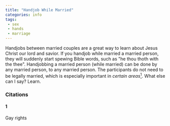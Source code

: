 ```yaml
---
title: "Handjob While Married"
categories: info
tags:
 - sex
 - hands
 - marriage
---
```


Handjobs between married couples are a great way to learn about Jesus Christ our lord and savior.
If you handjob while married a married person, they will suddenly start spewing Bible words, such as "he thou thoth with the thee".
Handjobbing a married person (while married) can be done by any married person, to any married person.
The participants do not need to be legally married, which is especially important in *certain areas*[<sup>1</sup>](#1).
What else can I say? Learn.

### Citations

#### 1

Gay rights
